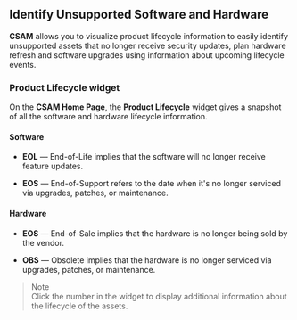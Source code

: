 ## Identify Unsupported Software and Hardware

**CSAM** allows you to visualize product lifecycle information to easily identify unsupported assets that no longer receive security updates, plan hardware refresh and software upgrades using information about upcoming lifecycle events.

### Product Lifecycle widget

On the **CSAM Home Page**, the **Product Lifecycle** widget gives a snapshot of all the software and hardware lifecycle information.

#### Software

- **EOL** — End-of-Life implies that the software will no longer receive feature updates.

- **EOS** — End-of-Support refers to the date when it's no longer serviced via upgrades, patches, or maintenance.

#### Hardware

- **EOS** — End-of-Sale implies that the hardware is no longer being sold by the vendor.

- **OBS** — Obsolete implies that the hardware is no longer serviced via upgrades, patches, or maintenance.

> Note<br>
> Click the number in the widget to display additional information about the lifecycle of the assets.
